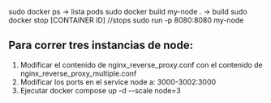 sudo docker ps -> lista pods
sudo docker build my-node . -> build
sudo docker stop [CONTAINER ID] //stops
sudo run -p 8080:8080 my-node 

## Para correr tres instancias de node:
1. Modificar el contenido de nginx_reverse_proxy.conf con el contenido de nginx_reverse_proxy_multiple.conf 
2. Modificar los ports en el service node a: 3000-3002:3000
3. Ejecutar docker compose up -d --scale node=3 
